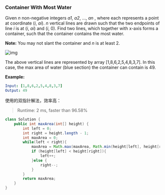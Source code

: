 ### Container With Most Water

Given *n* non-negative integers *a1*, *a2*, ..., *an* , where each represents a point at coordinate (*i*, *ai*). *n* vertical lines are drawn such that the two endpoints of line *i* is at (*i*, *ai*) and (*i*, 0). Find two lines, which together with x-axis forms a container, such that the container contains the most water.

**Note:** You may not slant the container and *n* is at least 2.

 

![img](https://s3-lc-upload.s3.amazonaws.com/uploads/2018/07/17/question_11.jpg)

The above vertical lines are represented by array [1,8,6,2,5,4,8,3,7]. In this case, the max area of water (blue section) the container can contain is 49.

 

**Example:**

```yml
Input: [1,8,6,2,5,4,8,3,7]
Output: 49
```

使用的双指针解法，效率高：

> Runtime: 2 ms, faster than 96.58%

```java
class Solution {
    public int maxArea(int[] height) {
        int left = 0;
        int right = height.length - 1;
        int maxArea = 0;
        while(left < right){
            maxArea = Math.max(maxArea, Math.min(height[left], height[right]) * (right - left));
            if (height[left] < height[right]){
                left++;
            }else {
                right--;
            }
        }
        return maxArea;
    }
}
```

